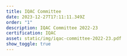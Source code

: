 ```yaml
---
title: IQAC Committee
date: 2023-12-27T17:11:11.349Z
order: "1"
description: IQAC Committee 2022-23
certification: IQAC
asset: static/img/iqac-committee-2022-23.pdf
show_toggle: true
---
```

